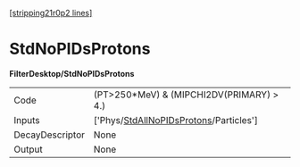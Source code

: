 [[stripping21r0p2 lines]](./stripping21r0p2-index)

# StdNoPIDsProtons

**FilterDesktop/StdNoPIDsProtons**

|                 |                                                                                                   |
|-----------------|---------------------------------------------------------------------------------------------------|
| Code            | (PT\>250\*MeV) & (MIPCHI2DV(PRIMARY) \> 4.)                                                       |
| Inputs          | ['Phys/[StdAllNoPIDsProtons](./stripping21r0p2-commonparticles-stdallnopidsprotons)/Particles'] |
| DecayDescriptor | None                                                                                              |
| Output          | None                                                                                              |
